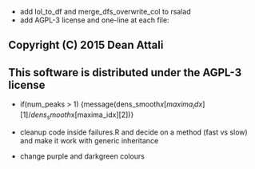 - add lol_to_df and merge_dfs_overwrite_col to rsalad
- add AGPL-3 license and one-line at each file:
## Copyright (C) 2015 Dean Attali
## This software is distributed under the AGPL-3 license

- if(num_peaks > 1) {message(dens_smooth$x[maxima_idx][1]/dens_smooth$x[maxima_idx][2])}

- cleanup code inside failures.R and decide on a method (fast vs slow) and make it work with generic inheritance

- change purple and darkgreen colours